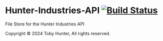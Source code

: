 # Hunter-Industries-API [![Build Status](https://github.com/LegendarySpork9/Hunter-Industries-API/actions/workflows/Commit.yml/badge.svg?event=push)](https://github.com/LegendarySpork9/Hunter-Industries-API/actions/workflows/Commit.yml)
File Store for the Hunter Industries API

Copyright © 2024 Toby Hunter, All rights reserved.
